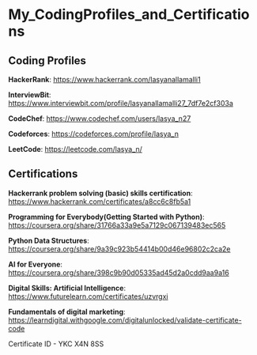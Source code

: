 # My_CodingProfiles_and_Certifications

Coding Profiles
---------------

**HackerRank**: https://www.hackerrank.com/lasyanallamalli1

**InterviewBit**: https://www.interviewbit.com/profile/lasyanallamalli27_7df7e2cf303a

**CodeChef**: https://www.codechef.com/users/lasya_n27

**Codeforces**: https://codeforces.com/profile/lasya_n

**LeetCode**: https://leetcode.com/lasya_n/


Certifications
--------------

**Hackerrank problem solving (basic) skills certification**: https://www.hackerrank.com/certificates/a8cc6c8fb5a1

**Programming for Everybody(Getting Started with Python)**: https://coursera.org/share/31766a33a9e5a7129c067139483ec565

**Python Data Structures**: https://coursera.org/share/9a39c923b54414b00d46e96802c2ca2e

**AI for Everyone**: https://coursera.org/share/398c9b90d05335ad45d2a0cdd9aa9a16

**Digital Skills: Artificial Intelligence**: https://www.futurelearn.com/certificates/uzvrgxi

**Fundamentals of digital marketing**: https://learndigital.withgoogle.com/digitalunlocked/validate-certificate-code

Certificate ID - YKC X4N 8SS
